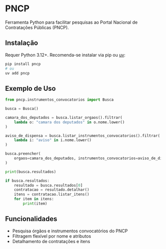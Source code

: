 # PNCP

Ferramenta Python para facilitar pesquisas ao Portal Nacional de Contratações Públicas (PNCP).

## Instalação

Requer Python 3.12+. Recomenda-se instalar via pip ou [uv](https://github.com/astral-sh/uv):

```bash
pip install pncp
# ou
uv add pncp
```

## Exemplo de Uso

```python
from pncp.instrumentos_convocatorios import Busca

busca = Busca()

camara_dos_deputados = busca.listar_orgaos().filtrar(
    lambda o: "camara dos deputados" in o.nome.lower()
)

aviso_de_dispensa = busca.listar_instrumentos_convocatorios().filtrar(
    lambda i: "aviso" in i.nome.lower()
)

busca.preencher(
    orgaos=camara_dos_deputados, instrumentos_convocatorios=aviso_de_dispensa, anos=[2025]
)

print(busca.resultados)

if busca.resultados:
    resultado = busca.resultados[0]
    contratacao = resultado.detalhar()
    itens = contratacao.listar_itens()
    for item in itens:
        print(item)
```

## Funcionalidades

- Pesquisa órgãos e instrumentos convocatórios do PNCP
- Filtragem flexível por nome e atributos
- Detalhamento de contratações e itens
